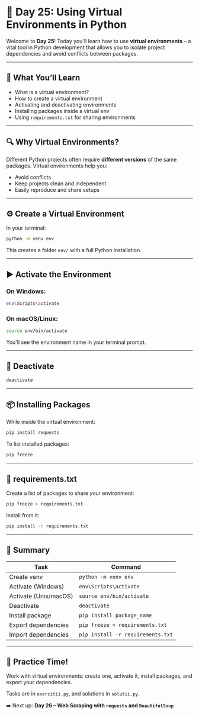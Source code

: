 # 🧪 Day 25: Using Virtual Environments in Python

Welcome to **Day 25**! Today you'll learn how to use **virtual environments** – a vital tool in Python development that allows you to isolate project dependencies and avoid conflicts between packages.

---

## 🧠 What You’ll Learn
- What is a virtual environment?
- How to create a virtual environment
- Activating and deactivating environments
- Installing packages inside a virtual env
- Using `requirements.txt` for sharing environments

---

## 🔍 Why Virtual Environments?

Different Python projects often require **different versions** of the same packages. Virtual environments help you:
- Avoid conflicts
- Keep projects clean and independent
- Easily reproduce and share setups

---

## ⚙️ Create a Virtual Environment

In your terminal:

```bash
python -m venv env
```

This creates a folder `env/` with a full Python installation.

---

## ▶️ Activate the Environment

### On Windows:

```bash
env\Scripts\activate
```

### On macOS/Linux:

```bash
source env/bin/activate
```

You'll see the environment name in your terminal prompt.

---

## 🛑 Deactivate

```bash
deactivate
```

---

## 📦 Installing Packages

While inside the virtual environment:

```bash
pip install requests
```

To list installed packages:

```bash
pip freeze
```

---

## 📃 requirements.txt

Create a list of packages to share your environment:

```bash
pip freeze > requirements.txt
```

Install from it:

```bash
pip install -r requirements.txt
```

---

## 🧰 Summary

| Task                     | Command                           |
|--------------------------|------------------------------------|
| Create venv              | `python -m venv env`               |
| Activate (Windows)       | `env\Scripts\activate`           |
| Activate (Unix/macOS)    | `source env/bin/activate`          |
| Deactivate               | `deactivate`                       |
| Install package          | `pip install package_name`         |
| Export dependencies      | `pip freeze > requirements.txt`    |
| Import dependencies      | `pip install -r requirements.txt`  |

---

## 🎯 Practice Time!

Work with virtual environments: create one, activate it, install packages, and export your dependencies.

Tasks are in `exercitii.py`, and solutions in `solutii.py`.

➡️ Next up: **Day 26 – Web Scraping with `requests` and `BeautifulSoup`**
